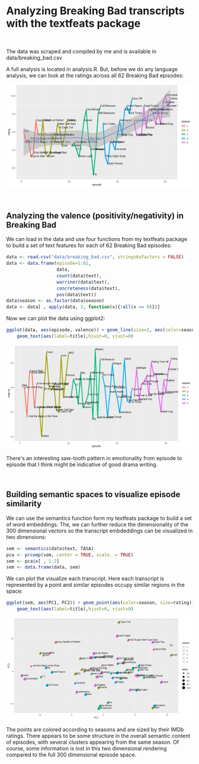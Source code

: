 # Analyzing Breaking Bad transcripts with the textfeats package

<br>

The data was scraped and compiled by me and is available in data/breaking_bad.csv

A full analysis is located in analysis.R. But, before we do any language analysis, we can look at the ratings across all 62 Breaking Bad episodes:

![](images/ratings.png)

<br>

## Analyzing the valence (positivity/negativity) in Breaking Bad

We can load in the data and use four functions from my textfeats package to build a set of text features for each of 62 Breaking Bad episodes:

```r
data <- read.csv("data/breaking_bad.csv", stringsAsFactors = FALSE)
data <- data.frame(episode=1:62,
                   data, 
                   count(data$text),
                   warriner(data$text),
                   concreteness(data$text),
                   pos(data$text))
data$season <- as.factor(data$season)
data <- data[ , apply(data, 2, function(x){!all(x == 0)})]
```
Now we can plot the data using ggplot2:

```r
ggplot(data, aes(episode, valence)) + geom_line(size=2, aes(color=season)) + 
    geom_text(aes(label=title),hjust=0, vjust=0)
```
![](images/valence.png)

There's an interesting saw-tooth pattern in emotionality from episode to episode that I think might be indicative of good drama writing.

<br>

## Building semantic spaces to visualize episode similarity

We can use the semantics function form my textfeats package to build a set of word embeddings. The, we can further reduce the dimensionality of the 300 dimensional vectors so the transcript embdeddings can be visualized in two dimensions:

```r
sem <- semantics(data$text, TASA)
pca <- prcomp(sem, center = TRUE, scale. = TRUE)
sem <- pca$x[ , 1:2]
sem <- data.frame(data, sem)
```
We can plot the visualize each transcript. Here each transcript is represented by a point and similar episodes occupy similar regions in the space:

```r
ggplot(sem, aes(PC1, PC2)) + geom_point(aes(color=season, size=rating)) + 
    geom_text(aes(label=title),hjust=0, vjust=0)
```
![](images/semantic_space.png)

The points are colored according to seasons and are sized by their IMDb ratings. There appears to be some structure in the overall semantic content of episodes, with several clusters appearing from the same season. Of course, some information is lost in this two dimensional rendering compared to the full 300 dimensional episode space.

<br>
<br>
<br>
<br>
<br>
